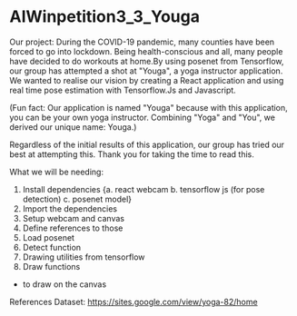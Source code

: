 # AIWinpetition3_3_Youga

Our project:
During the COVID-19 pandemic, many counties have been forced to go into lockdown. Being health-conscious and all, many people have decided to do workouts at home.By using posenet from Tensorflow, our group has attempted a shot at "Youga", a yoga instructor application. We wanted to realise our vision by creating a React application and using real time pose estimation with Tensorflow.Js and Javascript. 

(Fun fact: Our application is named "Youga" because with this application, you can be your own yoga instructor. Combining "Yoga" and "You", we derived our unique name: Youga.)

Regardless of the initial results of this application, our group has tried our best at attempting this. Thank you for taking the time to read this. 


What we will be needing:
1. Install dependencies 
{a. react webcam
b. tensorflow js (for pose detection)
c. posenet model}
2. Import the dependencies 
3. Setup webcam and canvas 
4. Define references to those 
5. Load posenet 
6. Detect function 
7. Drawing utilities from tensorflow 
8. Draw functions 
- to draw on the canvas 


References Dataset: https://sites.google.com/view/yoga-82/home
